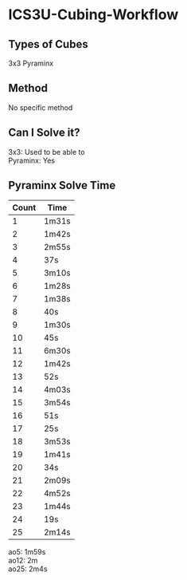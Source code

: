 # ICS3U-Cubing-Workflow

## Types of Cubes

3x3
Pyraminx

## Method

No specific method

## Can I Solve it?

3x3: Used to be able to  
Pyraminx: Yes

## Pyraminx Solve Time
| Count | Time |
| ---- | ---- |
| 1 | 1m31s | 
| 2 | 1m42s |
| 3 | 2m55s |
| 4 | 37s |
| 5 | 3m10s |
| 6 | 1m28s |
| 7 | 1m38s |
| 8 | 40s |
| 9 | 1m30s |
| 10 | 45s |
| 11 | 6m30s |
| 12 | 1m42s |
| 13 | 52s |
| 14 | 4m03s |
| 15 | 3m54s |
| 16 | 51s |
| 17 | 25s |
| 18 | 3m53s |
| 19 | 1m41s |
| 20 | 34s |
| 21 | 2m09s |
| 22 | 4m52s |
| 23 | 1m44s |
| 24 | 19s |
| 25 | 2m14s |

ao5: 1m59s  
ao12: 2m  
ao25: 2m4s